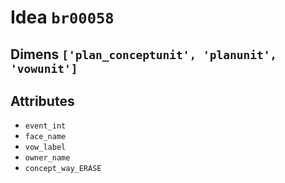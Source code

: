 # Idea `br00058`

## Dimens `['plan_conceptunit', 'planunit', 'vowunit']`

## Attributes
- `event_int`
- `face_name`
- `vow_label`
- `owner_name`
- `concept_way_ERASE`
